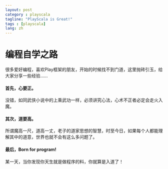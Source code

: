 ```yaml
---
layout: post
category : playscala
tagline: "PlayScala is Great!"
tags : [playscala]
lang: zh
---
```

# 编程自学之路

很多爱好编程，喜欢Play框架的朋友，开始的时候找不到门道，这里抛砖引玉，给大家分享一些经验……
####  首先，心要正。

没错，如同武侠小说中的上乘武功一样，必须讲究心法，心术不正者必定会走火入魔。
####  其次，道要高。

所谓魔高一尺，道高一丈，老子的道家思想的智慧，时至今日，如果每个人都能理解其中的道意，世界也就不会有这么多问题了。
#### 最后，Born for program!

某一天，当你发现你天生就是做程序的料，你就算是入道了！
